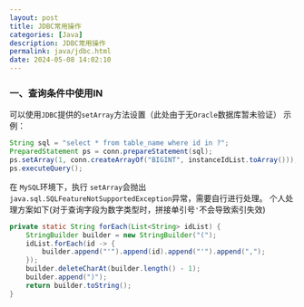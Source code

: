 ```yaml
---
layout: post
title: JDBC常用操作
categories: [Java]
description: JDBC常用操作
permalink: java/jdbc.html
date: 2024-05-08 14:02:10
---
```


### 一、查询条件中使用IN
可以使用`JDBC`提供的`setArray`方法设置（此处由于无`Oracle`数据库暂未验证）
示例：
```java
String sql = "select * from table_name where id in ?";
PreparedStatement ps = conn.prepareStatement(sql);
ps.setArray(1, conn.createArrayOf("BIGINT", instanceIdList.toArray()));
ps.executeQuery();
```

在 `MySQL`环境下，执行 `setArray`会抛出`java.sql.SQLFeatureNotSupportedException`异常，需要自行进行处理。
个人处理方案如下(对于查询字段为数字类型时，拼接单引号`'`不会导致索引失效)
```java
private static String forEach(List<String> idList) {
    StringBuilder builder = new StringBuilder("(");
    idList.forEach(id -> {
        builder.append("'").append(id).append("'").append(",");
    });
    builder.deleteCharAt(builder.length() - 1);
    builder.append(")");
    return builder.toString();
}
```
